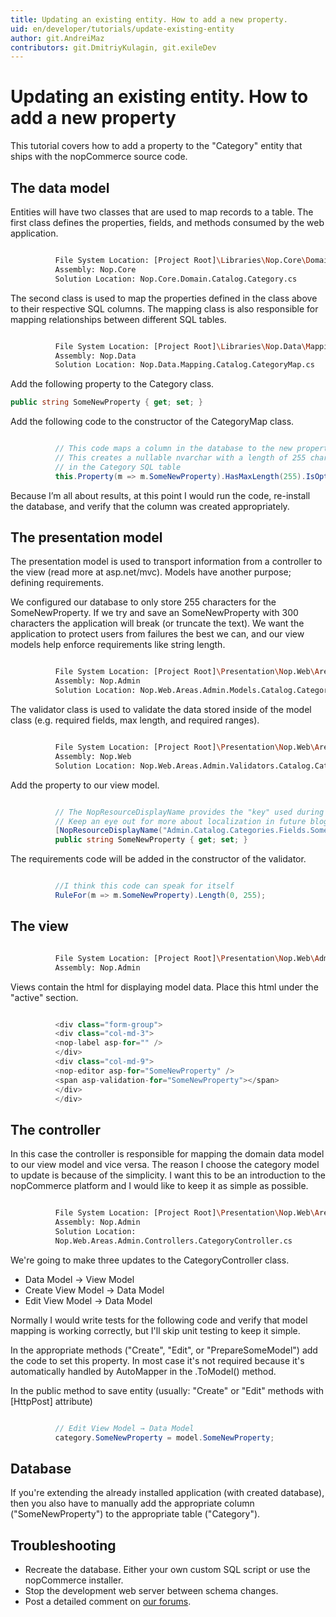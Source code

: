 ```yaml
---
title: Updating an existing entity. How to add a new property.
uid: en/developer/tutorials/update-existing-entity
author: git.AndreiMaz
contributors: git.DmitriyKulagin, git.exileDev
---
```

# Updating an existing entity. How to add a new property

This tutorial covers how to add a property to the "Category" entity that ships with the nopCommerce source code.

## The data model

Entities will have two classes that are used to map records to a table. The first class defines the properties, fields, and methods consumed by the web application.

```sh

          File System Location: [Project Root]\Libraries\Nop.Core\Domain\Catalog\Category.cs
          Assembly: Nop.Core
          Solution Location: Nop.Core.Domain.Catalog.Category.cs

```

The second class is used to map the properties defined in the class above to their respective SQL columns. The mapping class is also responsible for mapping relationships between different SQL tables.

```sh

          File System Location: [Project Root]\Libraries\Nop.Data\Mapping\Catalog\CategoryMap.cs
          Assembly: Nop.Data
          Solution Location: Nop.Data.Mapping.Catalog.CategoryMap.cs

```

Add the following property to the Category class.

```csharp
public string SomeNewProperty { get; set; }
```

Add the following code to the constructor of the CategoryMap class.

```csharp

          // This code maps a column in the database to the new property we created above
          // This creates a nullable nvarchar with a length of 255 characters
          // in the Category SQL table
          this.Property(m => m.SomeNewProperty).HasMaxLength(255).IsOptional();

```

Because I’m all about results, at this point I would run the code, re-install the database, and verify that the column was created appropriately.

## The presentation model

The presentation model is used to transport information from a controller to the view (read more at asp.net/mvc). Models have another purpose; defining requirements.

We configured our database to only store 255 characters for the SomeNewProperty. If we try and save an SomeNewProperty with 300 characters the application will break (or truncate the text). We want the application to protect users from failures the best we can, and our view models help enforce requirements like string length.

```sh

          File System Location: [Project Root]\Presentation\Nop.Web\Areas\Admin\Models\Catalog\CategoryModel.cs
          Assembly: Nop.Admin
          Solution Location: Nop.Web.Areas.Admin.Models.Catalog.CategoryModel.cs

```

The validator class is used to validate the data stored inside of the model class (e.g. required fields, max length, and required ranges).

```sh

          File System Location: [Project Root]\Presentation\Nop.Web\Areas\Admin\Validators\Catalog\CategoryValidator.cs
          Assembly: Nop.Web
          Solution Location: Nop.Web.Areas.Admin.Validators.Catalog.CategoryValidator.cs

```

Add the property to our view model.

```csharp

          // The NopResourceDisplayName provides the "key" used during localization
          // Keep an eye out for more about localization in future blogs
          [NopResourceDisplayName("Admin.Catalog.Categories.Fields.SomeNewProperty")]
          public string SomeNewProperty { get; set; }

```

The requirements code will be added in the constructor of the validator.

```csharp

          //I think this code can speak for itself
          RuleFor(m => m.SomeNewProperty).Length(0, 255);

```

## The view

```sh

          File System Location: [Project Root]\Presentation\Nop.Web\Administration\Views\Category\ _CreateOrUpdate.cshtml
          Assembly: Nop.Admin

```

Views contain the html for displaying model data. Place this html under the "active" section.

```csharp

          <div class="form-group">
          <div class="col-md-3">
          <nop-label asp-for="" />
          </div>
          <div class="col-md-9">
          <nop-editor asp-for="SomeNewProperty" />
          <span asp-validation-for="SomeNewProperty"></span>
          </div>
          </div>

```

## The controller

In this case the controller is responsible for mapping the domain data model to our view model and vice versa. The reason I choose the category model to update is because of the simplicity. I want this to be an introduction to the nopCommerce platform and I would like to keep it as simple as possible.

```sh

          File System Location: [Project Root]\Presentation\Nop.Web\Areas\Admin\Controllers\CategoryController.cs
          Assembly: Nop.Admin
          Solution Location:
          Nop.Web.Areas.Admin.Controllers.CategoryController.cs

```

We're going to make three updates to the CategoryController class.

* Data Model → View Model
* Create View Model → Data Model
* Edit View Model → Data Model

Normally I would write tests for the following code and verify that model mapping is working correctly, but I'll skip unit testing to keep it simple.

In the appropriate methods ("Create", "Edit", or "PrepareSomeModel") add the code to set this property. In most case it's not required because it's automatically handled by AutoMapper in the .ToModel() method.

In the public method to save entity (usually: "Create" or "Edit" methods with [HttpPost] attribute)

```csharp

          // Edit View Model → Data Model
          category.SomeNewProperty = model.SomeNewProperty;

```

## Database

If you're extending the already installed application (with created database), then you also have to manually add the appropriate column ("SomeNewProperty") to the appropriate table ("Category").

## Troubleshooting

* Recreate the database. Either your own custom SQL script or use the nopCommerce installer.
* Stop the development web server between schema changes.
* Post a detailed comment on [our forums](http://www.nopcommerce.com/boards/).
